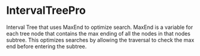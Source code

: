 # IntervalTreePro
Interval Tree that uses MaxEnd to optimize search.  MaxEnd is a variable for each tree node that contains the max ending of all the nodes in that nodes subtree.  This optimizes searches by allowing the traversal to check the max end before entering the subtree.
